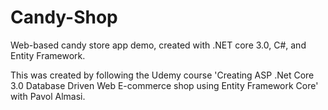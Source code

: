 # Candy-Shop

Web-based candy store app demo, created with .NET core 3.0, C#, and Entity Framework.

This was created by following the Udemy course 'Creating ASP .Net Core 3.0 Database Driven Web E-commerce shop using Entity Framework Core' with Pavol Almasi.
